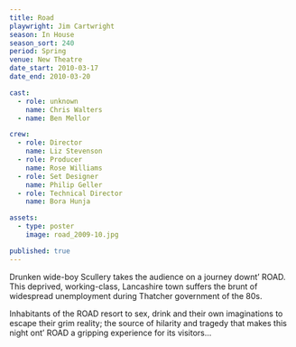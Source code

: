 ```yaml
---
title: Road
playwright: Jim Cartwright
season: In House
season_sort: 240
period: Spring
venue: New Theatre
date_start: 2010-03-17
date_end: 2010-03-20

cast:
  - role: unknown
    name: Chris Walters
  - name: Ben Mellor

crew:
  - role: Director
    name: Liz Stevenson
  - role: Producer
    name: Rose Williams
  - role: Set Designer
    name: Philip Geller
  - role: Technical Director
    name: Bora Hunja

assets:
  - type: poster
    image: road_2009-10.jpg

published: true
---
```


Drunken wide-boy Scullery takes the audience on a journey downt’ ROAD. This deprived, working-class, Lancashire town suffers the brunt of widespread unemployment during Thatcher government of the 80s.

Inhabitants of the ROAD resort to sex, drink and their own imaginations to escape their grim reality; the source of hilarity and tragedy that makes this night ont’ ROAD a gripping experience for its visitors...
